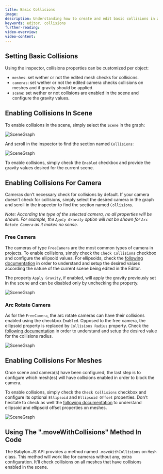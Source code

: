 ```yaml
---
title: Basic Collisions
image:
description: Understanding how to create and edit basic collisions in a Babylon.JS Editor project
keywords: editor, collisions
further-reading:
video-overview:
video-content:
---
```


## Setting Basic Collisions

Using the inspector, collisions properties can be customized per object:

- `meshes`: set wether or not the edited mesh checks for collisions.
- `cameras`: set wether or not the edited camera checks collisions on meshes and if gravity should be applied.
- `scene`: set wether or not collisions are enabled in the scene and configure the gravity values.

## Enabling Collisions In Scene

To enable collisions in the scene, simply select the `Scene` in the graph:

![SceneGraph](/img/extensions/Editor/BasicCollisions/scene_graph.png)

And scroll in the inspector to find the section named `Collisions`:

![SceneGraph](/img/extensions/Editor/BasicCollisions/scene_collisions.png)

To enable collisions, simply check the `Enabled` checkbox and provide the gravity values desired for the current scene.

## Enabling Collisions For Camera

Cameras don't necessary check for collisions by default. If your camera doesn't check for collisions, simply select the desired
camera in the graph and scroll in the inspector to find the section named `Collisions`.

_Note: According the type of the selected camera, no all properties will be shown. For example, the `Apply Gravity` option will not be shown
for `Arc Rotate Camera` as it makes no sense._

### Free Camera

The cameras of type `FreeCamera` are the most common types of camera in projects. To enable collisions, simply check the
`Check Collisions` checkbox and configure the ellipsoid values. For ellipsoids, check the
[following documentation](/features/featuresDeepDive/cameras/camera_collisions#2-define-an-ellipsoid) in order to understand
and setup the desired values according the nature of the current scene being edited in the Editor.

The property `Apply Gravity`, if enabled, will apply the gravity previously set in the scene and can be disabled only by unchecking the
property.

![SceneGraph](/img/extensions/Editor/BasicCollisions/free_camera.png)

### Arc Rotate Camera

As for the `FreeCamera`, the arc rotate cameras can have their collisions enabled using the checkbox `Enabled`.
Opposed to the free camera, the ellipsoid property is replaced by `Collisions Radius` property. Check the
[following documentation](/features/featuresDeepDive/cameras/camera_collisions#arcrotatecamera) in order to understand and setup
the desired value for the collisions radius.

![SceneGraph](/img/extensions/Editor/BasicCollisions/arc_rotate_camera.png)

## Enabling Collisions For Meshes

Once scene and camera(s) have been configured, the last step is to configure which mesh(es) will have collisions enabled in order
to block the camera.

To enable collisions, simply check the `Check Collisions` checkbox and configure its optional `Ellipsoid` and `Ellipsoid Offset` properties.
Don't hesitate to check as well the
[following documentation](/features/featuresDeepDive/cameras/camera_collisions#4-object-vs-object-collision) to
understand ellipsoid and ellipsoid offset properties on meshes.

![SceneGraph](/img/extensions/Editor/BasicCollisions/mesh.png)

## Using The ".moveWithCollisions" Method In Code

The Babylon.JS API provides a method named `.moveWithCollisions` on `Mesh` class. This method will work like for cameras without any,
extra configuration. It'll check collisions on all meshes that have collisions enabled in the scene.
